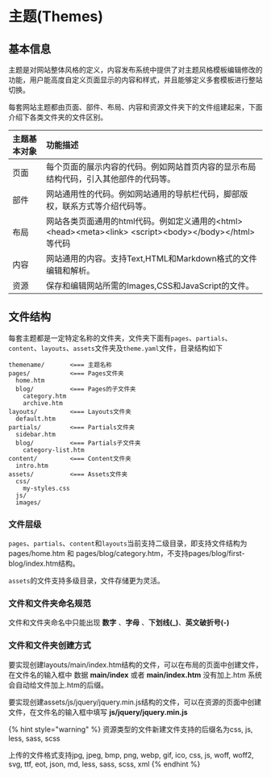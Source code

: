 # 主题\(Themes\)

## 基本信息

主题是对网站整体风格的定义，内容发布系统中提供了对主题风格模板编辑修改的功能，用户能高度自定义页面显示的内容和样式，并且能够定义多套模板进行整站切换。

每套网站主题都由页面、部件、布局、内容和资源文件夹下的文件组建起来，下面介绍下各类文件夹的文件区别。

| 主题基本对象 | 功能描述 |
| :--- | :--- |
| 页面 | 每个页面的展示内容的代码。例如网站首页内容的显示布局结构代码，引入其他部件的代码等。 |
| 部件 | 网站通用性的代码。例如网站通用的导航栏代码，脚部版权，联系方式等介绍代码等。 |
| 布局 | 网站各类页面通用的html代码。例如定义通用的&lt;html&gt;&lt;head&gt;&lt;meta&gt;&lt;link&gt; &lt;script&gt;&lt;body&gt;&lt;/body&gt;&lt;/html&gt;等代码 |
| 内容 | 网站通用的内容。支持Text,HTML和Markdown格式的文件编辑和解析。 |
| 资源 | 保存和编辑网站所需的Images,CSS和JavaScript的文件。 |

## 文件结构

每套主题都是一定特定名称的文件夹，文件夹下面有`pages`、`partials`、`content`、`layouts`、`assets`文件夹及`theme.yaml`文件，目录结构如下

```text
themename/       <=== 主题名称
pages/           <=== Pages文件夹
  home.htm    
  blog/          <=== Pages的子文件夹
    category.htm
    archive.htm
layouts/         <=== Layouts文件夹
  default.htm
partials/        <=== Partials文件夹
  sidebar.htm
  blog/          <=== Partials子文件夹
    category-list.htm
content/         <=== Content文件夹
  intro.htm
assets/          <=== Assets文件夹
  css/
    my-styles.css
  js/
  images/
```

### 文件层级

`pages`、`partials`、`content`和`layouts`当前支持二级目录，即支持文件结构为pages/home.htm 和 pages/blog/category.htm，不支持pages/blog/first-blog/index.htm结构。

`assets`的文件支持多级目录，文件存储更为灵活。

### 文件和文件夹命名规范

文件和文件夹命名中只能出现 **数字** 、**字母** 、**下划线\(\_\)**、**英文破折号\(-\)**

### 文件和文件夹创建方式

要实现创建layouts/main/index.htm结构的文件，可以在布局的页面中创建文件，在文件名的输入框中 数据 **main/index** 或者 **main/index.htm** 没有加上.htm 系统会自动给文件加上.htm的后缀。

要实现创建assets/js/jquery/jquery.min.js结构的文件，可以在资源的页面中创建文件，在文件名的输入框中填写 **js/jquery/jquery.min.js**

{% hint style="warning" %}
资源类型的文件新建文件支持的后缀名为css, js, less, sass, scss

上传的文件格式支持jpg, jpeg, bmp, png, webp, gif, ico, css, js, woff, woff2, svg, ttf, eot, json, md, less, sass, scss, xml
{% endhint %}

